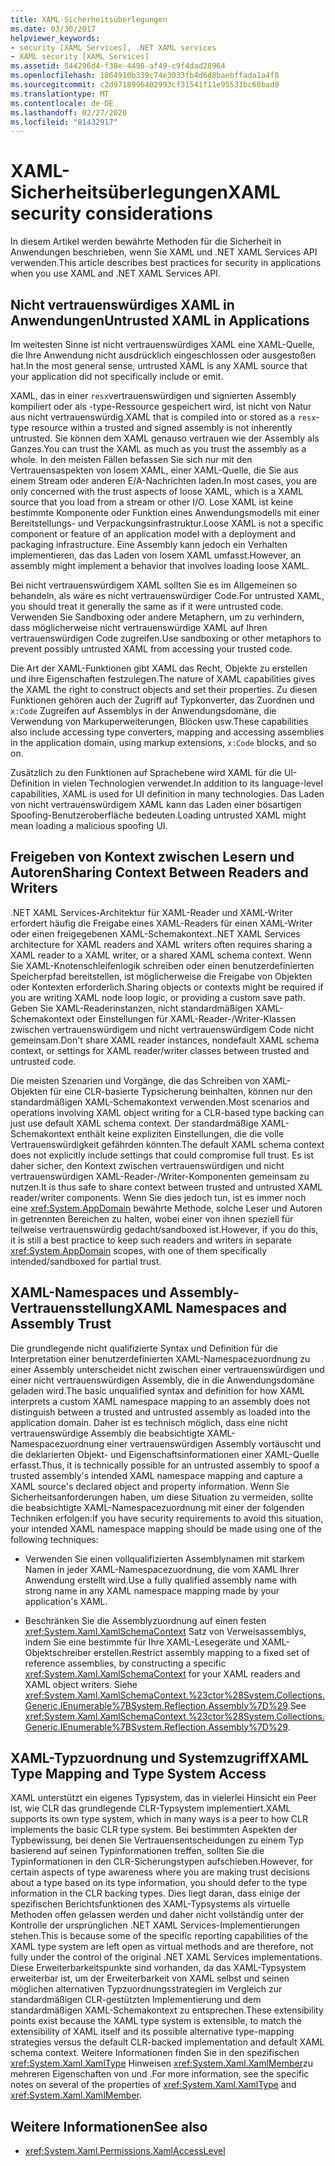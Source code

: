 ```yaml
---
title: XAML-Sicherheitsüberlegungen
ms.date: 03/30/2017
helpviewer_keywords:
- security [XAML Services], .NET XAML services
- XAML security [XAML Services]
ms.assetid: 544296d4-f38e-4498-af49-c9f4dad28964
ms.openlocfilehash: 1864910b339c74e3033fb4d6d8baebffada1a4f8
ms.sourcegitcommit: c2d9718996402993cf31541f11e95531bc68bad0
ms.translationtype: MT
ms.contentlocale: de-DE
ms.lasthandoff: 02/27/2020
ms.locfileid: "81432917"
---
```

# <a name="xaml-security-considerations"></a><span data-ttu-id="9228b-102">XAML-Sicherheitsüberlegungen</span><span class="sxs-lookup"><span data-stu-id="9228b-102">XAML security considerations</span></span>

<span data-ttu-id="9228b-103">In diesem Artikel werden bewährte Methoden für die Sicherheit in Anwendungen beschrieben, wenn Sie XAML und .NET XAML Services API verwenden.</span><span class="sxs-lookup"><span data-stu-id="9228b-103">This article describes best practices for security in applications when you use XAML and .NET XAML Services API.</span></span>

## <a name="untrusted-xaml-in-applications"></a><span data-ttu-id="9228b-104">Nicht vertrauenswürdiges XAML in Anwendungen</span><span class="sxs-lookup"><span data-stu-id="9228b-104">Untrusted XAML in Applications</span></span>

<span data-ttu-id="9228b-105">Im weitesten Sinne ist nicht vertrauenswürdiges XAML eine XAML-Quelle, die Ihre Anwendung nicht ausdrücklich eingeschlossen oder ausgestoßen hat.</span><span class="sxs-lookup"><span data-stu-id="9228b-105">In the most general sense, untrusted XAML is any XAML source that your application did not specifically include or emit.</span></span>

<span data-ttu-id="9228b-106">XAML, das in einer `resx`vertrauenswürdigen und signierten Assembly kompiliert oder als -type-Ressource gespeichert wird, ist nicht von Natur aus nicht vertrauenswürdig.</span><span class="sxs-lookup"><span data-stu-id="9228b-106">XAML that is compiled into or stored as a `resx`-type resource within a trusted and signed assembly is not inherently untrusted.</span></span> <span data-ttu-id="9228b-107">Sie können dem XAML genauso vertrauen wie der Assembly als Ganzes.</span><span class="sxs-lookup"><span data-stu-id="9228b-107">You can trust the XAML as much as you trust the assembly as a whole.</span></span> <span data-ttu-id="9228b-108">In den meisten Fällen befassen Sie sich nur mit den Vertrauensaspekten von losem XAML, einer XAML-Quelle, die Sie aus einem Stream oder anderen E/A-Nachrichten laden.</span><span class="sxs-lookup"><span data-stu-id="9228b-108">In most cases, you are only concerned with the trust aspects of loose XAML, which is a XAML source that you load from a stream or other I/O.</span></span> <span data-ttu-id="9228b-109">Lose XAML ist keine bestimmte Komponente oder Funktion eines Anwendungsmodells mit einer Bereitstellungs- und Verpackungsinfrastruktur.</span><span class="sxs-lookup"><span data-stu-id="9228b-109">Loose XAML is not a specific component or feature of an application model with a deployment and packaging infrastructure.</span></span> <span data-ttu-id="9228b-110">Eine Assembly kann jedoch ein Verhalten implementieren, das das Laden von losem XAML umfasst.</span><span class="sxs-lookup"><span data-stu-id="9228b-110">However, an assembly might implement a behavior that involves loading loose XAML.</span></span>

<span data-ttu-id="9228b-111">Bei nicht vertrauenswürdigem XAML sollten Sie es im Allgemeinen so behandeln, als wäre es nicht vertrauenswürdiger Code.</span><span class="sxs-lookup"><span data-stu-id="9228b-111">For untrusted XAML, you should treat it generally the same as if it were untrusted code.</span></span> <span data-ttu-id="9228b-112">Verwenden Sie Sandboxing oder andere Metaphern, um zu verhindern, dass möglicherweise nicht vertrauenswürdige XAML auf Ihren vertrauenswürdigen Code zugreifen.</span><span class="sxs-lookup"><span data-stu-id="9228b-112">Use sandboxing or other metaphors to prevent possibly untrusted XAML from accessing your trusted code.</span></span>

<span data-ttu-id="9228b-113">Die Art der XAML-Funktionen gibt XAML das Recht, Objekte zu erstellen und ihre Eigenschaften festzulegen.</span><span class="sxs-lookup"><span data-stu-id="9228b-113">The nature of XAML capabilities gives the XAML the right to construct objects and set their properties.</span></span> <span data-ttu-id="9228b-114">Zu diesen Funktionen gehören auch der Zugriff auf Typkonverter, das Zuordnen und `x:Code` Zugreifen auf Assemblys in der Anwendungsdomäne, die Verwendung von Markuperweiterungen, Blöcken usw.</span><span class="sxs-lookup"><span data-stu-id="9228b-114">These capabilities also include accessing type converters, mapping and accessing assemblies in the application domain, using markup extensions, `x:Code` blocks, and so on.</span></span>

<span data-ttu-id="9228b-115">Zusätzlich zu den Funktionen auf Sprachebene wird XAML für die UI-Definition in vielen Technologien verwendet.</span><span class="sxs-lookup"><span data-stu-id="9228b-115">In addition to its language-level capabilities, XAML is used for UI definition in many technologies.</span></span> <span data-ttu-id="9228b-116">Das Laden von nicht vertrauenswürdigem XAML kann das Laden einer bösartigen Spoofing-Benutzeroberfläche bedeuten.</span><span class="sxs-lookup"><span data-stu-id="9228b-116">Loading untrusted XAML might mean loading a malicious spoofing UI.</span></span>

## <a name="sharing-context-between-readers-and-writers"></a><span data-ttu-id="9228b-117">Freigeben von Kontext zwischen Lesern und Autoren</span><span class="sxs-lookup"><span data-stu-id="9228b-117">Sharing Context Between Readers and Writers</span></span>

<span data-ttu-id="9228b-118">.NET XAML Services-Architektur für XAML-Reader und XAML-Writer erfordert häufig die Freigabe eines XAML-Readers für einen XAML-Writer oder einen freigegebenen XAML-Schemakontext.</span><span class="sxs-lookup"><span data-stu-id="9228b-118">.NET XAML Services architecture for XAML readers and XAML writers often requires sharing a XAML reader to a XAML writer, or a shared XAML schema context.</span></span> <span data-ttu-id="9228b-119">Wenn Sie XAML-Knotenschleifenlogik schreiben oder einen benutzerdefinierten Speicherpfad bereitstellen, ist möglicherweise die Freigabe von Objekten oder Kontexten erforderlich.</span><span class="sxs-lookup"><span data-stu-id="9228b-119">Sharing objects or contexts might be required if you are writing XAML node loop logic, or providing a custom save path.</span></span> <span data-ttu-id="9228b-120">Geben Sie XAML-Readerinstanzen, nicht standardmäßigen XAML-Schemakontext oder Einstellungen für XAML-Reader-/Writer-Klassen zwischen vertrauenswürdigem und nicht vertrauenswürdigem Code nicht gemeinsam.</span><span class="sxs-lookup"><span data-stu-id="9228b-120">Don't share XAML reader instances, nondefault XAML schema context, or settings for XAML reader/writer classes between trusted and untrusted code.</span></span>

<span data-ttu-id="9228b-121">Die meisten Szenarien und Vorgänge, die das Schreiben von XAML-Objekten für eine CLR-basierte Typsicherung beinhalten, können nur den standardmäßigen XAML-Schemakontext verwenden.</span><span class="sxs-lookup"><span data-stu-id="9228b-121">Most scenarios and operations involving XAML object writing for a CLR-based type backing can just use default XAML schema context.</span></span> <span data-ttu-id="9228b-122">Der standardmäßige XAML-Schemakontext enthält keine expliziten Einstellungen, die die volle Vertrauenswürdigkeit gefährden könnten.</span><span class="sxs-lookup"><span data-stu-id="9228b-122">The default XAML schema context does not explicitly include settings that could compromise full trust.</span></span> <span data-ttu-id="9228b-123">Es ist daher sicher, den Kontext zwischen vertrauenswürdigen und nicht vertrauenswürdigen XAML-Reader-/Writer-Komponenten gemeinsam zu nutzen.</span><span class="sxs-lookup"><span data-stu-id="9228b-123">It is thus safe to share context between trusted and untrusted XAML reader/writer components.</span></span> <span data-ttu-id="9228b-124">Wenn Sie dies jedoch tun, ist es immer noch eine <xref:System.AppDomain> bewährte Methode, solche Leser und Autoren in getrennten Bereichen zu halten, wobei einer von ihnen speziell für teilweise vertrauenswürdig gedacht/sandboxed ist.</span><span class="sxs-lookup"><span data-stu-id="9228b-124">However, if you do this, it is still a best practice to keep such readers and writers in separate <xref:System.AppDomain> scopes, with one of them specifically intended/sandboxed for partial trust.</span></span>

## <a name="xaml-namespaces-and-assembly-trust"></a><span data-ttu-id="9228b-125">XAML-Namespaces und Assembly-Vertrauensstellung</span><span class="sxs-lookup"><span data-stu-id="9228b-125">XAML Namespaces and Assembly Trust</span></span>

<span data-ttu-id="9228b-126">Die grundlegende nicht qualifizierte Syntax und Definition für die Interpretation einer benutzerdefinierten XAML-Namespacezuordnung zu einer Assembly unterscheidet nicht zwischen einer vertrauenswürdigen und einer nicht vertrauenswürdigen Assembly, die in die Anwendungsdomäne geladen wird.</span><span class="sxs-lookup"><span data-stu-id="9228b-126">The basic unqualified syntax and definition for how XAML interprets a custom XAML namespace mapping to an assembly does not distinguish between a trusted and untrusted assembly as loaded into the application domain.</span></span> <span data-ttu-id="9228b-127">Daher ist es technisch möglich, dass eine nicht vertrauenswürdige Assembly die beabsichtigte XAML-Namespacezuordnung einer vertrauenswürdigen Assembly vortäuscht und die deklarierten Objekt- und Eigenschaftsinformationen einer XAML-Quelle erfasst.</span><span class="sxs-lookup"><span data-stu-id="9228b-127">Thus, it is technically possible for an untrusted assembly to spoof a trusted assembly's intended XAML namespace mapping and capture a XAML source's declared object and property information.</span></span> <span data-ttu-id="9228b-128">Wenn Sie Sicherheitsanforderungen haben, um diese Situation zu vermeiden, sollte die beabsichtigte XAML-Namespacezuordnung mit einer der folgenden Techniken erfolgen:</span><span class="sxs-lookup"><span data-stu-id="9228b-128">If you have security requirements to avoid this situation, your intended XAML namespace mapping should be made using one of the following techniques:</span></span>

- <span data-ttu-id="9228b-129">Verwenden Sie einen vollqualifizierten Assemblynamen mit starkem Namen in jeder XAML-Namespacezuordnung, die vom XAML Ihrer Anwendung erstellt wird.</span><span class="sxs-lookup"><span data-stu-id="9228b-129">Use a fully qualified assembly name with strong name in any XAML namespace mapping made by your application's XAML.</span></span>

- <span data-ttu-id="9228b-130">Beschränken Sie die Assemblyzuordnung auf einen festen <xref:System.Xaml.XamlSchemaContext> Satz von Verweisassemblys, indem Sie eine bestimmte für Ihre XAML-Lesegeräte und XAML-Objektschreiber erstellen.</span><span class="sxs-lookup"><span data-stu-id="9228b-130">Restrict assembly mapping to a fixed set of reference assemblies, by constructing a specific <xref:System.Xaml.XamlSchemaContext> for your XAML readers and XAML object writers.</span></span> <span data-ttu-id="9228b-131">Siehe <xref:System.Xaml.XamlSchemaContext.%23ctor%28System.Collections.Generic.IEnumerable%7BSystem.Reflection.Assembly%7D%29>.</span><span class="sxs-lookup"><span data-stu-id="9228b-131">See <xref:System.Xaml.XamlSchemaContext.%23ctor%28System.Collections.Generic.IEnumerable%7BSystem.Reflection.Assembly%7D%29>.</span></span>

## <a name="xaml-type-mapping-and-type-system-access"></a><span data-ttu-id="9228b-132">XAML-Typzuordnung und Systemzugriff</span><span class="sxs-lookup"><span data-stu-id="9228b-132">XAML Type Mapping and Type System Access</span></span>

<span data-ttu-id="9228b-133">XAML unterstützt ein eigenes Typsystem, das in vielerlei Hinsicht ein Peer ist, wie CLR das grundlegende CLR-Typsystem implementiert.</span><span class="sxs-lookup"><span data-stu-id="9228b-133">XAML supports its own type system, which in many ways is a peer to how CLR implements the basic CLR type system.</span></span> <span data-ttu-id="9228b-134">Bei bestimmten Aspekten der Typbewissung, bei denen Sie Vertrauensentscheidungen zu einem Typ basierend auf seinen Typinformationen treffen, sollten Sie die Typinformationen in den CLR-Sicherungstypen aufschieben.</span><span class="sxs-lookup"><span data-stu-id="9228b-134">However, for certain aspects of type awareness where you are making trust decisions about a type based on its type information, you should defer to the type information in the CLR backing types.</span></span> <span data-ttu-id="9228b-135">Dies liegt daran, dass einige der spezifischen Berichtsfunktionen des XAML-Typsystems als virtuelle Methoden offen gelassen werden und daher nicht vollständig unter der Kontrolle der ursprünglichen .NET XAML Services-Implementierungen stehen.</span><span class="sxs-lookup"><span data-stu-id="9228b-135">This is because some of the specific reporting capabilities of the XAML type system are left open as virtual methods and are therefore, not fully under the control of the original .NET XAML Services implementations.</span></span> <span data-ttu-id="9228b-136">Diese Erweiterbarkeitspunkte sind vorhanden, da das XAML-Typsystem erweiterbar ist, um der Erweiterbarkeit von XAML selbst und seinen möglichen alternativen Typzuordnungsstrategien im Vergleich zur standardmäßigen CLR-gestützten Implementierung und dem standardmäßigen XAML-Schemakontext zu entsprechen.</span><span class="sxs-lookup"><span data-stu-id="9228b-136">These extensibility points exist because the XAML type system is extensible, to match the extensibility of XAML itself and its possible alternative type-mapping strategies versus the default CLR-backed implementation and default XAML schema context.</span></span> <span data-ttu-id="9228b-137">Weitere Informationen finden Sie in den spezifischen <xref:System.Xaml.XamlType> Hinweisen <xref:System.Xaml.XamlMember>zu mehreren Eigenschaften von und .</span><span class="sxs-lookup"><span data-stu-id="9228b-137">For more information, see the specific notes on several of the properties of <xref:System.Xaml.XamlType> and <xref:System.Xaml.XamlMember>.</span></span>

## <a name="see-also"></a><span data-ttu-id="9228b-138">Weitere Informationen</span><span class="sxs-lookup"><span data-stu-id="9228b-138">See also</span></span>

- <xref:System.Xaml.Permissions.XamlAccessLevel>
